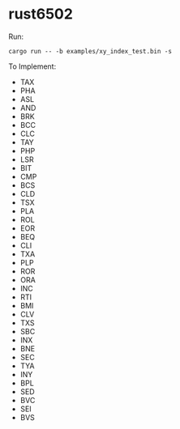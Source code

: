 # rust6502

Run:

```shell
cargo run -- -b examples/xy_index_test.bin -s
```

To Implement:

- TAX
- PHA
- ASL
- AND
- BRK
- BCC
- CLC
- TAY
- PHP
- LSR
- BIT
- CMP
- BCS
- CLD
- TSX
- PLA
- ROL
- EOR
- BEQ
- CLI
- TXA
- PLP
- ROR
- ORA
- INC
- RTI
- BMI
- CLV
- TXS
- SBC
- INX
- BNE
- SEC
- TYA
- INY
- BPL
- SED
- BVC
- SEI
- BVS
